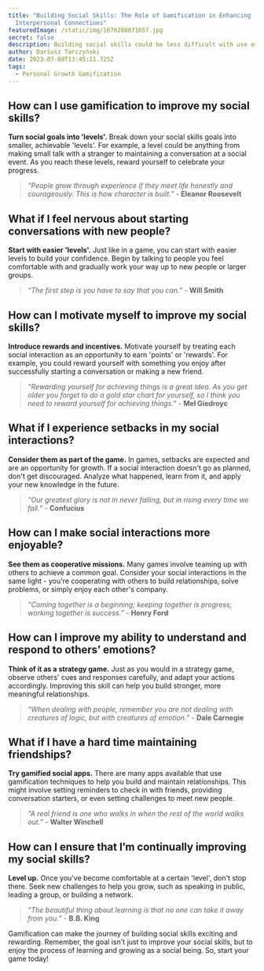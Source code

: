 ```yaml
---
title: "Building Social Skills: The Role of Gamification in Enhancing
  Interpersonal Connections"
featuredImage: /static/img/1676288871657.jpg
secret: false
description: Building social skills could be less difficult with use of gamification
author: Dariusz Tarczyński
date: 2023-07-09T13:45:21.725Z
tags:
  - Personal Growth Gamification
---
```

## How can I use gamification to improve my social skills?

**Turn social goals into 'levels'.** Break down your social skills goals into smaller, achievable 'levels'. For example, a level could be anything from making small talk with a stranger to maintaining a conversation at a social event. As you reach these levels, reward yourself to celebrate your progress.

> *“People grow through experience if they meet life honestly and courageously. This is how character is built.”* - **Eleanor Roosevelt**

## What if I feel nervous about starting conversations with new people?

**Start with easier 'levels'.** Just like in a game, you can start with easier levels to build your confidence. Begin by talking to people you feel comfortable with and gradually work your way up to new people or larger groups.

> *“The first step is you have to say that you can.”* - **Will Smith**

## How can I motivate myself to improve my social skills?

**Introduce rewards and incentives.** Motivate yourself by treating each social interaction as an opportunity to earn 'points' or 'rewards'. For example, you could reward yourself with something you enjoy after successfully starting a conversation or making a new friend.

> *“Rewarding yourself for achieving things is a great idea. As you get older you forget to do a gold star chart for yourself, so I think you need to reward yourself for achieving things.”* - **Mel Giedroyc**

## What if I experience setbacks in my social interactions?

**Consider them as part of the game.** In games, setbacks are expected and are an opportunity for growth. If a social interaction doesn't go as planned, don't get discouraged. Analyze what happened, learn from it, and apply your new knowledge in the future.

> *“Our greatest glory is not in never falling, but in rising every time we fall.”* - **Confucius**

## How can I make social interactions more enjoyable?

**See them as cooperative missions.** Many games involve teaming up with others to achieve a common goal. Consider your social interactions in the same light - you're cooperating with others to build relationships, solve problems, or simply enjoy each other's company.

> *“Coming together is a beginning; keeping together is progress; working together is success.”* - **Henry Ford**

## How can I improve my ability to understand and respond to others’ emotions?

**Think of it as a strategy game.** Just as you would in a strategy game, observe others' cues and responses carefully, and adapt your actions accordingly. Improving this skill can help you build stronger, more meaningful relationships.

> *“When dealing with people, remember you are not dealing with creatures of logic, but with creatures of emotion.”* - **Dale Carnegie**

## What if I have a hard time maintaining friendships?

**Try gamified social apps.** There are many apps available that use gamification techniques to help you build and maintain relationships. This might involve setting reminders to check in with friends, providing conversation starters, or even setting challenges to meet new people.

> *“A real friend is one who walks in when the rest of the world walks out.”* - **Walter Winchell**

## How can I ensure that I’m continually improving my social skills?

**Level up.** Once you've become comfortable at a certain 'level', don't stop there. Seek new challenges to help you grow, such as speaking in public, leading a group, or building a network.

> *“The beautiful thing about learning is that no one can take it away from you.”* - **B.B. King**

Gamification can make the journey of building social skills exciting and rewarding. Remember, the goal isn't just to improve your social skills, but to enjoy the process of learning and growing as a social being. So, start your game today!